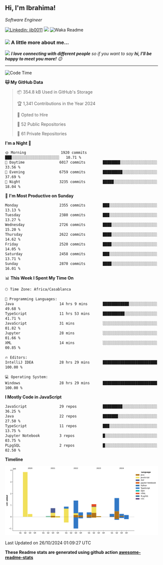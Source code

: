 <h2>Hi, I'm Ibrahima! </h2>
<p><em>Software Engineer 
</em></p>


[![Linkedin: iib0011](https://img.shields.io/badge/-iib0011-blue?style=flat-square&logo=Linkedin&logoColor=white&link=https://www.linkedin.com/in/iib0011/)](https://www.linkedin.com/in/iib0011/)
![](https://visitor-badge.glitch.me/badge?page_id=iib0011)
![Waka Readme](https://github.com/iib0011/iib0011/workflows/Waka%20Readme/badge.svg)


### <img src="https://media.giphy.com/media/VgCDAzcKvsR6OM0uWg/giphy.gif" width="50"> A little more about me...  


<img src="https://media.giphy.com/media/LnQjpWaON8nhr21vNW/giphy.gif" width="60"> <em><b>I love connecting with different people</b> so if you want to say <b>hi, I'll be happy to meet you more!</b> 😊</em>

---
<!--START_SECTION:waka-->
![Code Time](http://img.shields.io/badge/Code%20Time-3%2C907%20hrs%207%20mins-blue)

**🐱 My GitHub Data** 

> 📦 354.8 kB Used in GitHub's Storage 
 > 
> 🏆 1,341 Contributions in the Year 2024
 > 
> 💼 Opted to Hire
 > 
> 📜 52 Public Repositories 
 > 
> 🔑 61 Private Repositories 
 > 
**I'm a Night 🦉** 

```text
🌞 Morning                1920 commits        ███░░░░░░░░░░░░░░░░░░░░░░   10.71 % 
🌆 Daytime                6017 commits        ████████░░░░░░░░░░░░░░░░░   33.56 % 
🌃 Evening                6759 commits        █████████░░░░░░░░░░░░░░░░   37.69 % 
🌙 Night                  3235 commits        █████░░░░░░░░░░░░░░░░░░░░   18.04 % 
```
📅 **I'm Most Productive on Sunday** 

```text
Monday                   2355 commits        ███░░░░░░░░░░░░░░░░░░░░░░   13.13 % 
Tuesday                  2380 commits        ███░░░░░░░░░░░░░░░░░░░░░░   13.27 % 
Wednesday                2726 commits        ████░░░░░░░░░░░░░░░░░░░░░   15.20 % 
Thursday                 2622 commits        ████░░░░░░░░░░░░░░░░░░░░░   14.62 % 
Friday                   2520 commits        ████░░░░░░░░░░░░░░░░░░░░░   14.05 % 
Saturday                 2458 commits        ███░░░░░░░░░░░░░░░░░░░░░░   13.71 % 
Sunday                   2870 commits        ████░░░░░░░░░░░░░░░░░░░░░   16.01 % 
```


📊 **This Week I Spent My Time On** 

```text
🕑︎ Time Zone: Africa/Casablanca

💬 Programming Languages: 
Java                     14 hrs 9 mins       ████████████░░░░░░░░░░░░░   49.68 % 
TypeScript               11 hrs 53 mins      ██████████░░░░░░░░░░░░░░░   41.71 % 
JavaScript               31 mins             ░░░░░░░░░░░░░░░░░░░░░░░░░   01.82 % 
Jupyter                  28 mins             ░░░░░░░░░░░░░░░░░░░░░░░░░   01.66 % 
XML                      14 mins             ░░░░░░░░░░░░░░░░░░░░░░░░░   00.85 % 

🔥 Editors: 
IntelliJ IDEA            28 hrs 29 mins      █████████████████████████   100.00 % 

💻 Operating System: 
Windows                  28 hrs 29 mins      █████████████████████████   100.00 % 
```

**I Mostly Code in JavaScript** 

```text
JavaScript               29 repos            █████████░░░░░░░░░░░░░░░░   36.25 % 
Java                     22 repos            ███████░░░░░░░░░░░░░░░░░░   27.50 % 
TypeScript               11 repos            ███░░░░░░░░░░░░░░░░░░░░░░   13.75 % 
Jupyter Notebook         3 repos             █░░░░░░░░░░░░░░░░░░░░░░░░   03.75 % 
PLpgSQL                  2 repos             █░░░░░░░░░░░░░░░░░░░░░░░░   02.50 % 
```



**Timeline**

![Lines of Code chart](https://raw.githubusercontent.com/iib0011/iib0011/master/assets/bar_graph.png)


 Last Updated on 26/10/2024 01:09:27 UTC
<!--END_SECTION:waka-->

**These Readme stats are generated using github action [awesome-readme-stats](https://github.com/iib0011/waka-readme-stats)**
